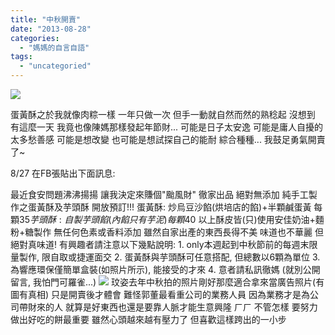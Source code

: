 ```yaml
---
title: "中秋開賣"
date: "2013-08-28"
categories: 
  - "媽媽的自言自語"
tags: 
  - "uncategoried"
---
```


![](images/1000342_706618436021401_1134849754_n.jpg)

蛋黃酥之於我就像肉粽一樣 一年只做一次 但手一動就自然而然的熟稔起 沒想到 有這麼一天 我竟也像陳媽那樣發起年節財... 可能是日子太安逸 可能是庸人自擾的太多愁善感 可能是想改變 也可能是想試探自己的能耐 綜合種種... 我鼓足勇氣開賣了~

8/27 在FB張貼出下面訊息:

最近食安問題沸沸揚揚 讓我決定來賺個"颱風財" 徹家出品 絕對無添加 純手工製作之蛋黃酥及芋頭酥 開放預訂!!! 蛋黃酥: 炒烏豆沙餡(烘培店的餡)+半顆鹹蛋黃 每顆$35 芋頭酥: 自製芋頭餡(內餡只有芋泥) 每顆$40 以上酥皮皆(只)使用安佳奶油+麵粉+糖製作 無任何色素或香料添加 雖然自家出產的東西長得不美 味道也不華麗 但絕對真味道! 有興趣者請注意以下幾點說明: 1. only本週起到中秋節前的每週末限量製作, 限自取或捷運面交 2. 蛋黃酥與芋頭酥可任意搭配, 但總數以6顆為單位 3. 為響應環保僅簡單盒裝(如照片所示), 能接受的才來 4. 意者請私訊徹媽 (就別公開留言, 我怕門可羅雀...) ![](images/1000342_706618436021401_1134849754_n.jpg) 玟姿去年中秋拍的照片剛好那麼適合拿來當廣告照片(有圖有真相) 只是開賣後才體會 難怪郭董最看重公司的業務人員 因為業務才是為公司帶財來的人 就算是好東西也還是要靠人脈才能生意興隆 ㄏㄏ 不管怎樣 要努力做出好吃的餅最重要 雖然心頭越來越有壓力了 但喜歡這樣跨出的一小步
